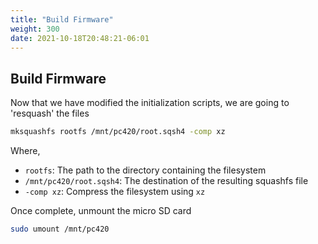 ```yaml
---
title: "Build Firmware"
weight: 300
date: 2021-10-18T20:48:21-06:01
---
```


## Build Firmware
Now that we have modified the initialization scripts, we are going to 'resquash' the files
```sh
mksquashfs rootfs /mnt/pc420/root.sqsh4 -comp xz
```
Where,
- `rootfs`: The path to the directory containing the filesystem
- `/mnt/pc420/root.sqsh4`: The destination of the resulting squashfs file
- `-comp xz`: Compress the filesystem using `xz`

Once complete, unmount the micro SD card
```sh
sudo umount /mnt/pc420
```
